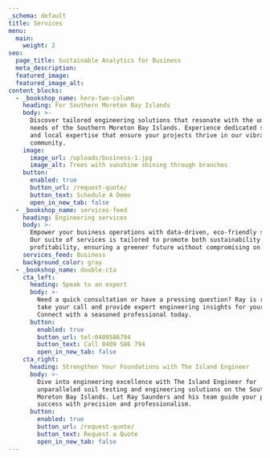 ```yaml
---
_schema: default
title: Services
menu:
  main:
    weight: 2
seo:
  page_title: Sustainable Analytics for Business
  meta_description:
  featured_image:
  featured_image_alt:
content_blocks:
  - _bookshop_name: hero-two-column
    heading: For Southern Moreton Bay Islands
    body: >-
      Discover tailored engineering solutions that resonate with the unique
      needs of the Southern Moreton Bay Islands. Experience dedicated service
      and local expertise that ensure your projects thrive in our vibrant island
      community.
    image:
      image_url: /uploads/business-1.jpg
      image_alt: Trees with sunshine shining through branches
    button:
      enabled: true
      button_url: /request-quote/
      button_text: Schedule A Demo
      open_in_new_tab: false
  - _bookshop_name: services-feed
    heading: Engineering services
    body: >-
      Empower your business operations with data-driven, eco-friendly solutions.
      Our suite of services is tailored to promote both sustainability and
      profitability, ensuring a greener future without compromising on growth.
    services_feed: Business
    background_color: gray
  - _bookshop_name: double-cta
    cta_left:
      heading: Speak to an expert
      body: >-
        Need a quick consultation or have a pressing question? Ray is ready to
        take your call and provide expert engineering insights for your project.
        Connect with a seasoned professional today.
      button:
        enabled: true
        button_url: tel:0409586794
        button_text: Call 0409 586 794
        open_in_new_tab: false
    cta_right:
      heading: Strengthen Your Foundations with The Island Engineer
      body: >-
        Dive into engineering excellence with The Island Engineer for
        unparalleled soil testing and engineering solutions on the Southern
        Moreton Bay Islands. Let Ray Saunders and his team guide your project to
        success with precision and professionalism.
      button:
        enabled: true
        button_url: /request-quote/
        button_text: Request a Quote
        open_in_new_tab: false
---
```

